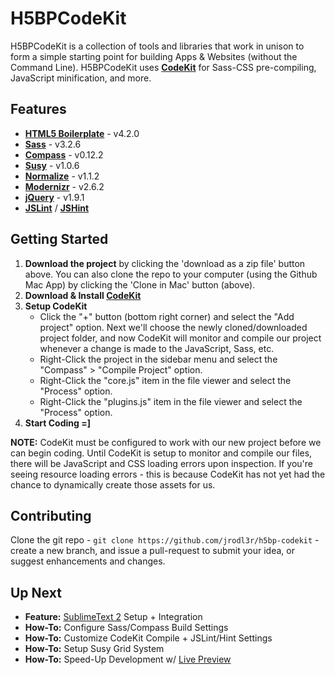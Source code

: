 # H5BPCodeKit
H5BPCodeKit is a collection of tools and libraries that work in
unison to form a simple starting point for building Apps & Websites
(without the Command Line). H5BPCodeKit uses
**[CodeKit](http://incident57.com/codekit)** for Sass-CSS pre-compiling,
JavaScript minification, and more.

## Features
  * **[HTML5 Boilerplate](http://html5boilerplate.com)** - v4.2.0
  * **[Sass](http://sass-lang.com)** - v3.2.6
  * **[Compass](http://compass-style.org)** - v0.12.2
  * **[Susy](http://susy.oddbird.net)** - v1.0.6
  * **[Normalize](http://necolas.github.io/normalize.css)** - v1.1.2
  * **[Modernizr](http://modernizr.com)** - v2.6.2
  * **[jQuery](http://jquery.com)** - v1.9.1
  * **[JSLint](http://jslint.com)** / **[JSHint](http://www.jshint.com)**


## Getting Started

1. **Download the project** by clicking the 'download as a zip file' button
above. You can also clone the repo to your computer (using the Github Mac App)
by clicking the 'Clone in Mac' button (above).
2. **Download & Install [CodeKit](http://incident57.com/codekit)**
3. **Setup CodeKit**
    * Click the "+" button (bottom right corner) and select the "Add project"
      option. Next we'll choose the newly cloned/downloaded project folder,
      and now CodeKit will monitor and compile our project whenever a change
      is made to the JavaScript, Sass, etc.
    * Right-Click the project in the sidebar menu and select the 
      "Compass" > "Compile Project" option.
    * Right-Click the "core.js" item in the file viewer and select the
      "Process" option.
    * Right-Click the "plugins.js" item in the file viewer and select the
      "Process" option.
4. **Start Coding =]**

**NOTE:** CodeKit must be configured to work with our new project before we
can begin coding. Until CodeKit is setup to monitor and compile our files,
there will be JavaScript and CSS loading errors upon inspection. If you're
seeing resource loading errors - this is because CodeKit has not yet had the
chance to dynamically create those assets for us.


## Contributing

Clone the git repo - `git clone https://github.com/jrodl3r/h5bp-codekit` -
create a new branch, and issue a pull-request to submit your idea, or
suggest enhancements and changes.


## Up Next

* **Feature:** [SublimeText 2](http://sublimetext.com) Setup + Integration
* **How-To:** Configure Sass/Compass Build Settings
* **How-To:** Customize CodeKit Compile + JSLint/Hint Settings
* **How-To:** Setup Susy Grid System
* **How-To:** Speed-Up Development w/ [Live Preview](http://livereload.com)
